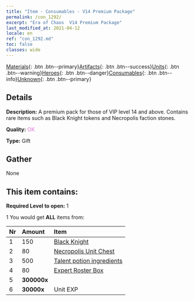 ```yaml
---
title: "Item - Consumables - V14 Premium Package"
permalink: /con_1292/
excerpt: "Era of Chaos  V14 Premium Package"
last_modified_at: 2021-04-12
locale: en
ref: "con_1292.md"
toc: false
classes: wide
---
```

 [Materials](/){: .btn .btn--primary}[Artifacts](/Artifacts/){: .btn .btn--success}[Units](/Units/){: .btn .btn--warning}[Heroes](/Heroes/){: .btn .btn--danger}[Consumables](/Consumables/){: .btn .btn--info}[Unknown](/Unknown/){: .btn .btn--primary}

## Details
 **Description:** A premium pack for those of VIP level 14 and above. Contains rare items such as Black Knight tokens and Necropolis faction stones.

 **Quality:** <span style="color: #DA70D6">OK</span>

 **Type:** Gift

## Gather

  None

## This item contains:

 **Required Level to open:** 1

 1 You would get **ALL** items  from:

  | Nr | Amount |     Item    |
  |:---|:-------|:------------|
  | 1 | 150 | [Black Knight](/Items/unt_213/) | 
  | 2 | 80 | [Necropolis Unit Chest](/Items/con_1271/) | 
  | 3 | 500 | [Talent potion ingredients](/Items/con_1120/) | 
  | 4 | 80 | [Expert Roster Box](/Items/con_760/) | 
  | 5 |  **300000x** | <i class="fas fa-coins"/> |  | 
  | 6 |  **30000x** | Unit EXP |  | 
